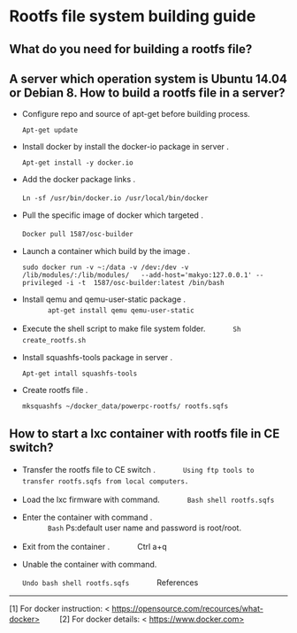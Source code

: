 Rootfs file system building guide
====
What do you need for building a rootfs file?
----
A server which operation system is Ubuntu 14.04 or Debian 8.
How to build a rootfs file in a server?
----
* Configure repo and source of apt-get before building process.

  `Apt-get update`

* Install docker by install the docker-io package in server .

  `Apt-get install -y docker.io`
 
* Add the docker package links . 

  `Ln -sf /usr/bin/docker.io /usr/local/bin/docker`
　　　
* Pull the specific image of docker which targeted .

  `Docker pull 1587/osc-builder`
　　　
* Launch a container which build by the image .

  `sudo docker run -v ~:/data -v /dev:/dev -v /lib/modules/:/lib/modules/ 	--add-host='makyo:127.0.0.1' --privileged -i -t  1587/osc-builder:latest /bin/bash`

* Install qemu and qemu-user-static package .      
　　　
  `apt-get install qemu qemu-user-static`
　　　
* Execute the shell script to make file system folder.
　　　
  `Sh create_rootfs.sh`
　　　
* Install squashfs-tools package in server .

  `Apt-get intall squashfs-tools`

* Create rootfs file .

  `mksquashfs ~/docker_data/powerpc-rootfs/ rootfs.sqfs`

How to start a lxc container with rootfs file in CE switch?
----
* Transfer the rootfs file to CE switch .
　　　
  `Using ftp tools to transfer rootfs.sqfs from local computers.`
　　　
* Load the lxc firmware with command.
　　　
  `Bash shell rootfs.sqfs`
　　　
* Enter the container with command .  
　　　
  `Bash`
  Ps:default user name and password is root/root.
　　　
* Exit from the container .
　　　
  Ctrl a+q
　　　
* Unable the container with command.

  `Undo bash shell rootfs.sqfs`
　　　
References
----
  [1] For docker instruction:
     < https://opensource.com/recources/what-docker>
　　
  [2] For docker details:
     < https://www.docker.com>
　　
